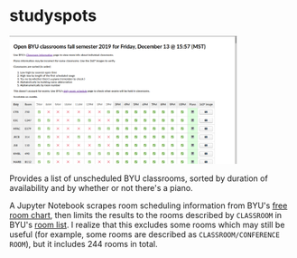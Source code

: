 # studyspots

<img src="/demo_images/mainpage.png" width="80%"></img>

Provides a list of unscheduled BYU classrooms, sorted by duration of availability and by whether or not there's a piano.

A Jupyter Notebook scrapes room scheduling information from BYU's [free room chart](https://y.byu.edu/class_schedule/cgi/freeRoomChart.cgi), then limits the results to the rooms described by `CLASSROOM` in BYU's [room list](http://plantwo.byu.edu/download/download.php?f=space-rf.csv). I realize that this excludes some rooms which may still be useful (for example, some rooms are described as `CLASSROOM/CONFERENCE ROOM`), but it includes 244 rooms in total.
